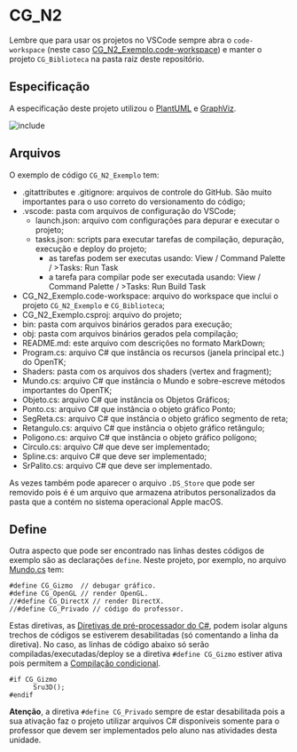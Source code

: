 # CG_N2

Lembre que para usar os projetos no VSCode sempre abra o ```code-workspace``` (neste caso [CG_N2_Exemplo.code-workspace](CG_N2_Exemplo.code-workspace)) e manter o projeto ```CG_Biblioteca``` na pasta raiz deste repositório.

## Especificação  

A especificação deste projeto utilizou o [PlantUML](https://github.com/dalton-reis/projetoEnsino/tree/main/_._/PlantUML) e [GraphViz](https://graphviz.org/).  

![include](https://www.plantuml.com/plantuml/svg/fLN1Zjem4BtdAonEGLrkFKKHMbYwgvNQBWMg7YkJc32LuqbjXz9k--zrdDWXWRJQXGEnnoypp_Dc9hTAKwdBd0S9fqgH9NB8K21v3eZvlV66iA2mOhleQVkDQRmX1GgDofr6xq7fU5dPtYwcu-RTECO3an9IDfsI3Qwr1965On8HPPV1dw1sH-BVauaF5JHSrd99EUYMYpDqkRXeCrsQqrzKsWW7XBH_i6HXmHv54gLORZaRWgqeO2ZDt_-XCv6L74Dg7uFm5-R1NTFbuKCfqZO9TXTcD6TVmAn-h9dMneUA7ivCDqHG3OS-yEC5uzXmQ1tKF6maBqR1GR1M2hlzfDEbaGFCnK7etgrho6krSczhczQciapPIJn2Zj4MaL-PPHl0NM_5T2sYlw6td5L-HMdtJdq_OQLnNHOBaCxqoWxmCHsjvj1pGbrHZ4Yofz8upvWsVkDOLK_Ni19oC0BJ3Ssfs5Ve7KUg1-3pBHujeVaSZusjZjg_DzhdFV0zzjIiTuEQBfXYOdzkjwvcAII0mfpkJZrtaG-IxZ1XWdPIU0AmQLUjBoE8b-8IyZ4D8NKrsm2xhhXcikkecdaA4eeNQlr9V1OcoMdBomixcKp9g1K52XnvZTZcPy4wGBMdAPDtA4TaRPU17yn2dqvbeIyLPh_-1ZLvyMWMxJow0vcSTagpxzFvMetGPY1QSgOEE2Pco8X_4Hq2NiM_eUY76SkgLckdMRs_sEdGQVDxoA_iyIQMrrLY9cbUTQKsSpanFfxD6y4j4sdrMJvR_0K0 "include")

## Arquivos

O exemplo de código ```CG_N2_Exemplo``` tem:

- .gitattributes e .gitignore: arquivos de controle do GitHub. São muito importantes para o uso correto do versionamento do código;  
- .vscode: pasta com arquivos de configuração do VSCode;  
  - launch.json: arquivo com configurações para depurar e executar o projeto;  
  - tasks.json: scripts para executar tarefas de compilação, depuração, execução e deploy do projeto;  
    - as tarefas podem ser executas usando: View / Command Palette / >Tasks: Run Task  
    - a tarefa para compilar pode ser executada usando: View / Command Palette / >Tasks: Run Build Task  
- CG_N2_Exemplo.code-workspace: arquivo do workspace que inclui o projeto ```CG_N2_Exemplo``` e ```CG_Biblioteca```;  
- CG_N2_Exemplo.csproj: arquivo do projeto;  
- bin: pasta com arquivos binários gerados para execução;  
- obj: pasta com arquivos binários gerados pela compilação;  
- README.md: este arquivo com descrições no formato MarkDown;  
- Program.cs: arquivo C# que instância os recursos (janela principal etc.) do OpenTK;  
- Shaders: pasta com os arquivos dos shaders (vertex and fragment);  
- Mundo.cs: arquivo C# que instância o Mundo e sobre-escreve métodos importantes do OpenTK;  
- Objeto.cs: arquivo C# que instância os Objetos Gráficos;  
- Ponto.cs: arquivo C# que instância o objeto gráfico Ponto;  
- SegReta.cs: arquivo C# que instância o objeto gráfico segmento de reta;  
- Retangulo.cs: arquivo C# que instância o objeto gráfico retângulo;  
- Poligono.cs: arquivo C# que instância o objeto gráfico polígono;  
- Circulo.cs: arquivo C# que deve ser implementado;  
- Spline.cs: arquivo C# que deve ser implementado;  
- SrPalito.cs: arquivo C# que deve ser implementado.  

As vezes também pode aparecer o arquivo ```.DS_Store``` que pode ser removido pois é é um arquivo que armazena atributos personalizados da pasta que a contém no sistema operacional Apple macOS.  

## Define

Outra aspecto que pode ser encontrado nas linhas destes códigos de exemplo são as declarações ```define```. Neste projeto, por exemplo, no arquivo [Mundo.cs](Mundo.cs) tem:  

```CSharp
#define CG_Gizmo  // debugar gráfico.
#define CG_OpenGL // render OpenGL.
//#define CG_DirectX // render DirectX.
//#define CG_Privado // código do professor.
````

Estas diretivas, as [Diretivas de pré-processador do C#](https://learn.microsoft.com/pt-br/dotnet/csharp/language-reference/preprocessor-directives), podem isolar alguns trechos de códigos se estiverem desabilitadas (só comentando a linha da diretiva). No caso, as linhas de código abaixo só serão compiladas/executadas/deploy se a diretiva ```#define CG_Gizmo``` estiver ativa pois permitem a [Compilação condicional](https://learn.microsoft.com/pt-br/dotnet/csharp/language-reference/preprocessor-directives#conditional-compilation).  

```CSharp
#if CG_Gizmo      
      Sru3D();
#endif
````

**Atenção**, a diretiva ```#define CG_Privado``` sempre de estar desabilitada pois a sua ativação faz o projeto utilizar arquivos C# disponíveis somente para o professor que devem ser implementados pelo aluno nas atividades desta unidade.  
